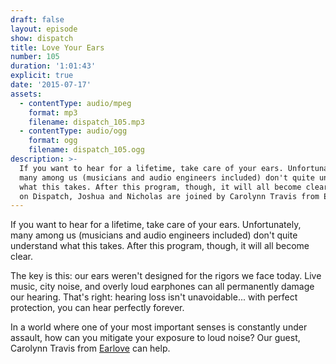 ```yaml
---
draft: false
layout: episode
show: dispatch
title: Love Your Ears
number: 105
duration: '1:01:43'
explicit: true
date: '2015-07-17'
assets:
  - contentType: audio/mpeg
    format: mp3
    filename: dispatch_105.mp3
  - contentType: audio/ogg
    format: ogg
    filename: dispatch_105.ogg
description: >-
  If you want to hear for a lifetime, take care of your ears. Unfortunately,
  many among us (musicians and audio engineers included) don't quite understand
  what this takes. After this program, though, it will all become clear. Today
  on Dispatch, Joshua and Nicholas are joined by Carolynn Travis from Earlove.
---
```

If you want to hear for a lifetime, take care of your ears. Unfortunately, many among us (musicians and audio engineers included) don't quite understand what this takes. After this program, though, it will all become clear.

The key is this: our ears weren't designed for the rigors we face today. Live music, city noise, and overly loud earphones can all permanently damage our hearing. That's right: hearing loss isn't unavoidable... with perfect protection, you can hear perfectly forever.

In a world where one of your most important senses is constantly under assault, how can you mitigate your exposure to loud noise? Our guest, Carolynn Travis from [Earlove](http://earlove.net) can help.